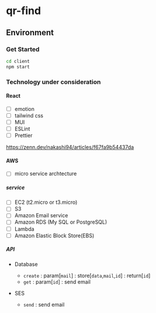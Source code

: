 # qr-find

## Environment
### Get Started
```sh
cd client
npm start
```

### Technology under consideration
#### React
- [ ] emotion
- [ ] tailwind css
- [ ] MUI
- [ ] ESLint
- [ ] Prettier

https://zenn.dev/nakashi94/articles/f67fa9b54437da


#### AWS
- [ ] micro service archtecture
<!-- - [x] test -->

##### service
- [ ] EC2 (t2.micro or t3.micro)
- [ ] S3
- [ ] Amazon Email service
- [ ] Amazon RDS (My SQL or PostgreSQL)
- [ ] Lambda
- [ ] Amazon Elastic Block Store(EBS)

##### API
- Database
    - `create` : param[`mail`] : store[`data`,`mail`,`id`] : return[`id`]
    - `get` : param[`id`] : send email

- SES
    - `send` : send email

